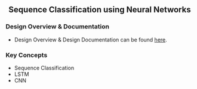 ## <div align="center">Sequence Classification using Neural Networks

### Design Overview & Documentation
* Design Overview & Design Documentation can be found [here](https://www.datascienceportfol.io/ani_dharmarajan/projects/2).

### Key Concepts
* Sequence Classification
* LSTM
* CNN
